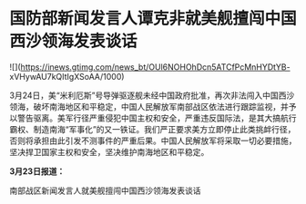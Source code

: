 # 国防部新闻发言人谭克非就美舰擅闯中国西沙领海发表谈话

![](https://inews.gtimg.com/news_bt/OUl6NOHOhDcn5ATCfPcMnHYDtYB-
xVHywAU7kQItIgXSoAA/1000)

3月24日，美“米利厄斯”号导弹驱逐舰未经中国政府批准，再次非法闯入中国西沙领海，破坏南海地区和平稳定，中国人民解放军南部战区依法进行跟踪监视，并予以警告驱离。美军行径严重侵犯中国主权和安全，严重违反国际法，是其大搞航行霸权、制造南海“军事化”的又一铁证。我们严正要求美方立即停止此类挑衅行径，否则将承担由此引发不测事件的严重后果。中国人民解放军将采取一切必要措施，坚决捍卫国家主权和安全，坚决维护南海地区和平稳定。

**3月23日报道：**

南部战区新闻发言人就美舰擅闯中国西沙领海发表谈话

